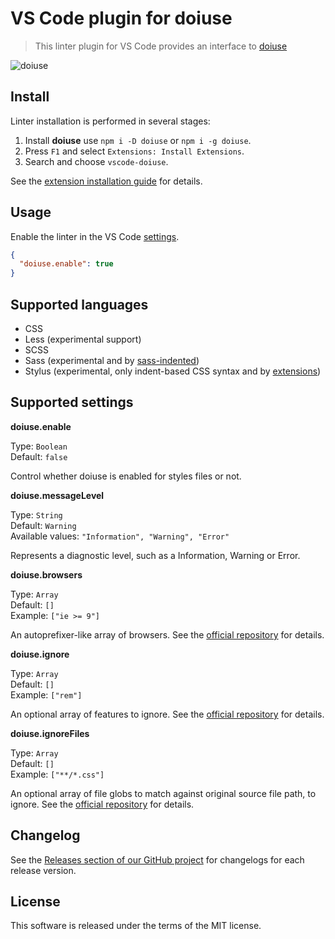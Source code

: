 # VS Code plugin for doiuse

> This linter plugin for VS Code provides an interface to [doiuse](https://github.com/anandthakker/doiuse)

![doiuse](https://cloud.githubusercontent.com/assets/7034281/16776880/0282e982-4870-11e6-811f-a2a65cbc4eb7.png)

## Install

Linter installation is performed in several stages:

  1. Install **doiuse** use `npm i -D doiuse` or `npm i -g doiuse`.
  2. Press `F1` and select `Extensions: Install Extensions`.
  3. Search and choose `vscode-doiuse`.

See the [extension installation guide](https://code.visualstudio.com/docs/editor/extension-gallery) for details.

## Usage

Enable the linter in the VS Code [settings](https://code.visualstudio.com/docs/customization/userandworkspace).

```json
{
  "doiuse.enable": true
}
```

## Supported languages

  * CSS
  * Less (experimental support)
  * SCSS
  * Sass (experimental and by [sass-indented](https://marketplace.visualstudio.com/items?itemName=robinbentley.sass-indented))
  * Stylus (experimental, only indent-based CSS syntax and by [extensions](https://marketplace.visualstudio.com/search?term=stylu&target=VSCode&sortBy=Relevance))

## Supported settings

**doiuse.enable**

Type: `Boolean`</br>
Default: `false`

Control whether doiuse is enabled for styles files or not.

**doiuse.messageLevel**

Type: `String`</br>
Default: `Warning`</br>
Available values: `"Information", "Warning", "Error"`

Represents a diagnostic level, such as a Information, Warning or Error.

**doiuse.browsers**

Type: `Array`</br>
Default: `[]`</br>
Example: `["ie >= 9"]`

An autoprefixer-like array of browsers. See the [official repository](https://github.com/anandthakker/doiuse) for details.

**doiuse.ignore**

Type: `Array`</br>
Default: `[]`</br>
Example: `["rem"]`

An optional array of features to ignore. See the [official repository](https://github.com/anandthakker/doiuse) for details.

**doiuse.ignoreFiles**

Type: `Array`</br>
Default: `[]`</br>
Example: `["**/*.css"]`

An optional array of file globs to match against original source file path, to ignore. See the [official repository](https://github.com/anandthakker/doiuse) for details.

## Changelog

See the [Releases section of our GitHub project](https://github.com/mrmlnc/vscode-doiuse/releases) for changelogs for each release version.

## License

This software is released under the terms of the MIT license.
